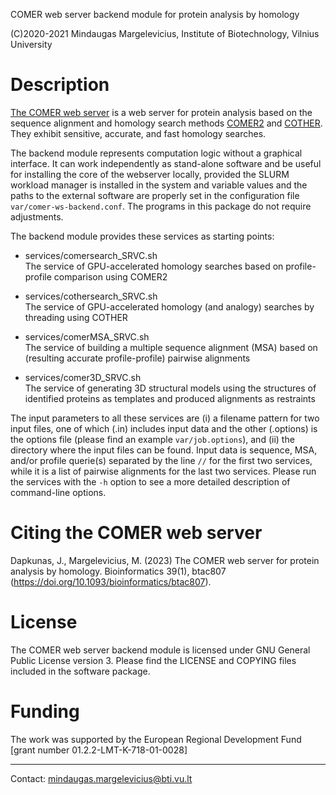 COMER web server backend module for protein analysis by homology

(C)2020-2021 Mindaugas Margelevicius,
Institute of Biotechnology, Vilnius University

# Description

   [The COMER web server](https://bioinformatics.lt/comer) is a web 
   server for protein analysis based on the sequence alignment and 
   homology search methods [COMER2](https://github.com/minmarg/comer2) and 
   [COTHER](https://github.com/minmarg/cother). They exhibit sensitive, 
   accurate, and fast homology searches.

   The backend module represents computation logic without a graphical 
   interface. It can work independently as stand-alone software and be 
   useful for installing the core of the webserver locally, provided 
   the SLURM workload manager is installed in the system and variable 
   values and the paths to the external software are properly set in the 
   configuration file `var/comer-ws-backend.conf`. The programs in this 
   package do not require adjustments.

   The backend module provides these services as starting points:

  *  services/comersearch\_SRVC.sh <br/>
   The service of GPU-accelerated homology searches based on profile-profile 
   comparison using COMER2

  *  services/cothersearch\_SRVC.sh <br/>
   The service of GPU-accelerated homology (and analogy) searches by threading
   using COTHER

  *  services/comerMSA\_SRVC.sh <br/>
   The service of building a multiple sequence alignment (MSA) based on 
   (resulting accurate profile-profile) pairwise alignments

  *  services/comer3D\_SRVC.sh <br/>
   The service of generating 3D structural models using the structures of 
   identified proteins as templates and produced alignments as restraints

   The input parameters to all these services are (i) a filename pattern for 
   two input files, one of which (.in) includes input data and the other 
   (.options) is the options file (please find an example `var/job.options`),
   and (ii) the directory where the input files can be found. Input data is 
   sequence, MSA, and/or profile querie(s) separated by the line `//` for the 
   first two services, while it is a list of pairwise alignments for the last 
   two services. Please run the services with the `-h` option to see a more 
   detailed description of command-line options.

# Citing the COMER web server

Dapkunas, J., Margelevicius, M. (2023) The COMER web server for protein 
analysis by homology. Bioinformatics 39(1), btac807 
(https://doi.org/10.1093/bioinformatics/btac807).

# License

   The COMER web server backend module is licensed under GNU General Public 
   License version 3. Please find the LICENSE and COPYING files 
   included in the software package.

# Funding

The work was supported by the European Regional Development Fund 
[grant number 01.2.2-LMT-K-718-01-0028]

---

Contact: <mindaugas.margelevicius@bti.vu.lt>

